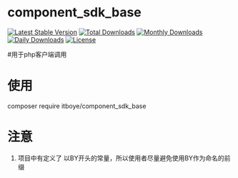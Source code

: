 # component_sdk_base


[![Latest Stable Version](https://poser.pugx.org/itboye/component_sdk_base/v/stable)](https://packagist.org/packages/itboye/component_sdk_base)
[![Total Downloads](https://poser.pugx.org/itboye/component_sdk_base/downloads)](https://packagist.org/packages/itboye/component_sdk_base)
[![Monthly Downloads](https://poser.pugx.org/itboye/component_sdk_base/d/monthly)](https://packagist.org/packages/itboye/component_sdk_base)
[![Daily Downloads](https://poser.pugx.org/itboye/component_sdk_base/d/daily)](https://packagist.org/packages/itboye/component_sdk_base)
[![License](https://poser.pugx.org/itboye/component_sdk_base/license)](https://packagist.org/packages/itboye/component_sdk_base)

#用于php客户端调用

# 使用

composer require itboye/component_sdk_base

# 注意 

1. 项目中有定义了 以BY开头的常量，所以使用者尽量避免使用BY作为命名的前缀